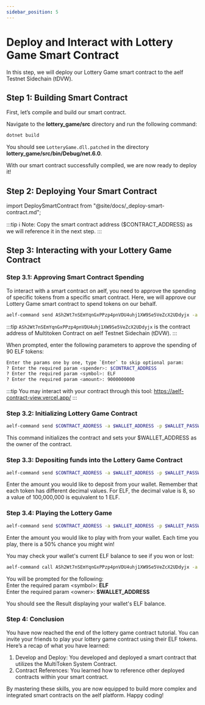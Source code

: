 ```yaml
---
sidebar_position: 5
---
```


# Deploy and Interact with Lottery Game Smart Contract

In this step, we will deploy our Lottery Game smart contract to the aelf Testnet Sidechain (tDVW).

## Step 1: Building Smart Contract

First, let’s compile and build our smart contract.

Navigate to the **lottery_game/src** directory and run the following command:

```bash title="Terminal"
dotnet build
```

You should see `LotteryGame.dll.patched` in the directory **lottery_game/src/bin/Debug/net.6.0**.

With our smart contract successfully compiled, we are now ready to deploy it!

## Step 2: Deploying Your Smart Contract

import DeploySmartContract from "@site/docs/\_deploy-smart-contract.md";

<DeploySmartContract/>

:::tip
ℹ️ Note: Copy the smart contract address ($CONTRACT_ADDRESS) as we will reference it in the next step.
:::

## Step 3: Interacting with your Lottery Game Contract

### Step 3.1: Approving Smart Contract Spending
To interact with a smart contract on aelf, you need to approve the spending of specific tokens from a specific smart contract. Here, we will approve our Lottery Game smart contract to spend tokens on our behalf.

```bash title="Terminal"
aelf-command send ASh2Wt7nSEmYqnGxPPzp4pnVDU4uhj1XW9Se5VeZcX2UDdyjx -a $WALLET_ADDRESS -p $WALLET_PASSWORD -e https://tdvw-test-node.aelf.io Approve
```

:::tip
`ASh2Wt7nSEmYqnGxPPzp4pnVDU4uhj1XW9Se5VeZcX2UDdyjx` is the contract address of Multitoken Contract on aelf Testnet Sidechain (tDVW).
:::   

When prompted, enter the following parameters to approve the spending of 90 ELF tokens:

```bash title="Terminal"
Enter the params one by one, type `Enter` to skip optional param:
? Enter the required param <spender>: $CONTRACT_ADDRESS
? Enter the required param <symbol>: ELF
? Enter the required param <amount>: 9000000000
```

:::tip
You may interact with your contract through this tool: https://aelf-contract-view.vercel.app/
:::

### Step 3.2: Initializing Lottery Game Contract

```bash title="Terminal"
aelf-command send $CONTRACT_ADDRESS -a $WALLET_ADDRESS -p $WALLET_PASSWORD -e https://tdvw-test-node.aelf.io Initialize
```

This command initializes the contract and sets your $WALLET_ADDRESS as the owner of the contract.

### Step 3.3: Depositing funds into the Lottery Game Contract

```bash title="Terminal"
aelf-command send $CONTRACT_ADDRESS -a $WALLET_ADDRESS -p $WALLET_PASSWORD -e https://tdvw-test-node.aelf.io Deposit
```

Enter the amount you would like to deposit from your wallet. Remember that each token has different decimal values. For ELF, the decimal value is 8, so a value of 100,000,000 is equivalent to 1 ELF.

### Step 3.4: Playing the Lottery Game

```bash title="Terminal"
aelf-command send $CONTRACT_ADDRESS -a $WALLET_ADDRESS -p $WALLET_PASSWORD -e https://tdvw-test-node.aelf.io Play
```

Enter the amount you would like to play with from your wallet. Each time you play, there is a 50% chance you might win!

You may check your wallet's current ELF balance to see if you won or lost:
```bash title="Terminal"
aelf-command call ASh2Wt7nSEmYqnGxPPzp4pnVDU4uhj1XW9Se5VeZcX2UDdyjx -a $WALLET_ADDRESS -p $WALLET_PASSWORD -e https://tdvw-test-node.aelf.io GetBalance
```
You will be prompted for the following:  
Enter the required param <symbol\>: **ELF**  
Enter the required param <owner\>: **$WALLET_ADDRESS**

You should see the Result displaying your wallet's ELF balance.

### Step 4: Conclusion

You have now reached the end of the lottery game contract tutorial. You can invite your friends to play your lottery game contract using their ELF tokens. Here’s a recap of what you have learned:

1. Develop and Deploy: You developed and deployed a smart contract that utilizes the MultiToken System Contract.  
1. Contract References: You learned how to reference other deployed contracts within your smart contract.  

By mastering these skills, you are now equipped to build more complex and integrated smart contracts on the aelf platform. Happy coding!
